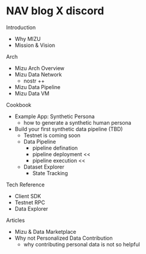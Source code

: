 NAV
blog
X
discord
=========

Introduction
- Why MIZU
- Mission & Vision

Arch
- Mizu Arch Overview 
- Mizu Data Network 
    - nostr ++
- Mizu Data Pipeline
- Mizu Data VM

Cookbook
- Example App: Synthetic Persona
    - how to generate a synthetic human persona
- Build your first synthetic data pipeline (TBD)
    - Testnet is coming soon
    - Data Pipeline
        - pipeline defination
        - pipeline deployment << 
        - pipeline execution <<
    - Dataset Explorer
        - State Tracking 

Tech Reference
- Client SDK
- Testnet RPC
- Data Explorer

Articles
- Mizu & Data Marketplace
- Why not Personalized Data Contribution
    - why contributing personal data is not so helpful
